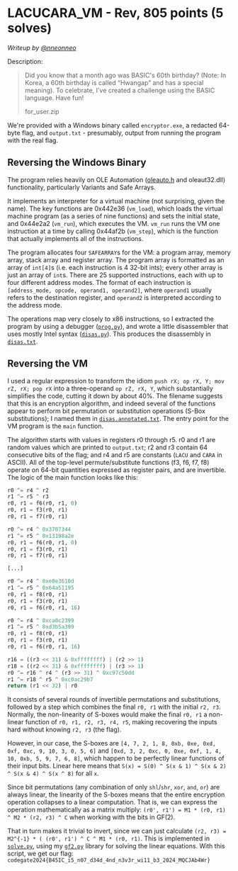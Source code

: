 # LACUCARA_VM - Rev, 805 points (5 solves)

_Writeup by [@nneonneo](https://github.com/nneonneo)_

Description:

> Did you know that a month ago was BASIC's 60th birthday? (Note: In Korea, a 60th birthday is called “Hwangap” and has a special meaning). To celebrate, I've created a challenge using the BASIC language. Have fun!
> 
> for_user.zip

We're provided with a Windows binary called `encryptor.exe`, a redacted 64-byte flag, and `output.txt` - presumably, output from running the program with the real flag.

## Reversing the Windows Binary

The program relies heavily on OLE Automation ([oleauto.h](https://learn.microsoft.com/en-us/windows/win32/api/oleauto/) and oleaut32.dll) functionality, particularly Variants and Safe Arrays.

It implements an interpreter for a virtual machine (not surprising, given the name). The key functions are 0x442e36 (`vm_load`), which loads the virtual machine program (as a series of nine functions) and sets the initial state, and 0x44e2a2 (`vm_run`), which executes the VM. `vm_run` runs the VM one instruction at a time by calling 0x44af2b (`vm_step`), which is the function that actually implements all of the instructions.

The program allocates four `SAFEARRAY`s for the VM: a program array, memory array, stack array and register array. The program array is formatted as an array of `int[4]`s (i.e. each instruction is 4 32-bit ints); every other array is just an array of `int`s. There are 25 supported instructions, each with up to four different address modes. The format of each instruction is `[address_mode, opcode, operand1, operand2]`, where `operand1` usually refers to the destination register, and `operand2` is interpreted according to the address mode.

The operations map very closely to x86 instructions, so I extracted the program by using a debugger ([`prog.py`](prog.py)), and wrote a little disassembler that uses mostly Intel syntax ([`disas.py`](disas.py)). This produces the disassembly in [`disas.txt`](disas.txt).

## Reversing the VM

I used a regular expression to transform the idiom `push rX; op rX, Y; mov rZ, rX; pop rX` into a three-operand `op rZ, rX, Y`, which substantially simplifies the code, cutting it down by about 40%. The filename suggests that this is an encryption algorithm, and indeed several of the functions appear to perform bit permutation or substitution operations (S-Box substitutions); I named them in [`disas.annotated.txt`](disas.annotated.txt). The entry point for the VM program is the `main` function.

The algorithm starts with values in registers r0 through r5. r0 and r1 are random values which are printed to `output.txt`; r2 and r3 contain 64 consecutive bits of the flag; and r4 and r5 are constants (`LACU` and `CARA` in ASCII). All of the top-level permute/substitute functions (f3, f6, f7, f8) operate on 64-bit quantities expressed as register pairs, and are invertible. The logic of the main function looks like this:

```python
r0 ^= r4 ^ r2
r1 ^= r5 ^ r3
r0, r1 = f6(r0, r1, 0)
r0, r1 = f3(r0, r1)
r0, r1 = f7(r0, r1)

r0 ^= r4 ^ 0x3707344
r1 ^= r5 ^ 0x13198a2e
r0, r1 = f6(r0, r1, 0)
r0, r1 = f3(r0, r1)
r0, r1 = f7(r0, r1)

[...]

r0 ^= r4 ^ 0xe0e3610d
r1 ^= r5 ^ 0x64a51195
r0, r1 = f8(r0, r1)
r0, r1 = f3(r0, r1)
r0, r1 = f6(r0, r1, 16)

r0 ^= r4 ^ 0xca0c2399
r1 ^= r5 ^ 0xd3b5a399
r0, r1 = f8(r0, r1)
r0, r1 = f3(r0, r1)
r0, r1 = f6(r0, r1, 16)

r16 = ((r3 << 31) & 0xffffffff) | (r2 >> 1)
r18 = ((r2 << 31) & 0xffffffff) | (r3 >> 1)
r0 ^= r16 ^ r4 ^ (r3 >> 31) ^ 0xc97c50dd
r1 ^= r18 ^ r5 ^ 0xc0ac29b7
return (r1 << 32) | r0
```

It consists of several rounds of invertible permutations and substitutions, followed by a step which combines the final `r0, r1` with the initial `r2, r3`. Normally, the non-linearity of S-boxes would make the final `r0, r1` a non-linear function of `r0, r1, r2, r3, r4, r5`, making recovering the inputs hard without knowing `r2, r3` (the flag).

However, in our case, the S-boxes are `[4, 7, 2, 1, 8, 0xb, 0xe, 0xd, 0xf, 0xc, 9, 10, 3, 0, 5, 6]` and `[0xd, 3, 2, 0xc, 0, 0xe, 0xf, 1, 4, 10, 0xb, 5, 9, 7, 6, 8]`, which happen to be perfectly linear functions of their input bits. Linear here means that `S(x) = S(0) ^ S(x & 1) ^ S(x & 2) ^ S(x & 4) ^ S(x ^ 8)` for all `x`.

Since bit permutations (any combination of only `shl`/`shr`, `xor`, `and`, `or`) are always linear, the linearity of the S-boxes means that the entire encryption operation collapses to a linear computation. That is, we can express the operation mathematically as a matrix multiply: `(r0', r1') = M1 * (r0, r1) ^ M2 * (r2, r3) ^ C` when working with the bits in GF(2).

That in turn makes it trivial to invert, since we can just calculate `(r2, r3) = M2^{-1} * ( (r0', r1') ^ C ^ M1 * (r0, r1)`. This is implemented in [`solve.py`](solve.py), using my [`gf2.py`](https://github.com/nneonneo/pwn-stuff/blob/master/math/gf2.py) library for solving the linear equations. With this script, we get our flag: `codegate2024{B45IC_i5_n07_d34d_4nd_n3v3r_wi11_b3_2024_MQCJAb4Wr}`
